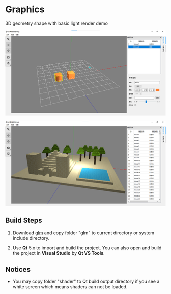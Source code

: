 # Graphics

3D geometry shape with basic light render demo

![](ui.png)

![](ui2.png)

## Build Steps

1. Download [glm](https://github.com/Groovounet/glm) and copy folder "glm" to current directory or system include directory.

2. Use **Qt** 5.x to import and build the project. You can also open and build the project in **Visual Studio** by **Qt VS Tools**.

## Notices

* You may copy folder "shader" to Qt build output directory if you see a white screen which means shaders can not be loaded.